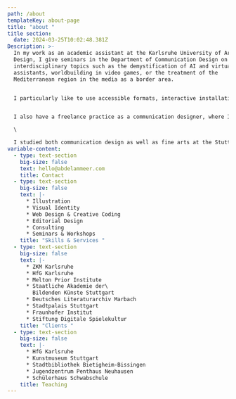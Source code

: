 ```yaml
---
path: /about
templateKey: about-page
title: "about "
title section:
  date: 2024-03-25T10:02:48.381Z
Description: >-
  In my work as an academic assistant at the Karlsruhe University of Arts and
  Design, I give seminars in the Department of Communication Design on
  interdisciplinary topics such as the demystification of AI and virtual
  assistants, worldbuilding in video games, or the treatment of the
  Mediterranean region in the media as a border area. 


  I particularly like to use accessible formats, interactive installations, game formats, workshops, in combination with haptic experiences, special printing processes, working with ceramics and textiles. During the artist-in-residence program of PARADISE AIR in Matsudo, Japan, last year, I had the opportunity to work and exhibit. 


  I also have a freelance practice as a communication designer, where I created, for example, the new corporate design of the ABK Stuttgart, where I studied, or the exhibition design for Narrating Africa at the German Literature Archive in Marbach.\

  \

  I studied both communication design as well as fine arts at the Stuttgart State Academy of Arts and Design and at the Tokyo University of the Arts.
variable-content:
  - type: text-section
    big-size: false
    text: hello@abdelammeer.com
    title: C﻿ontact
  - type: text-section
    big-size: false
    text: |-
      * Illustration
      * Visual Identity
      * Web Design & Creative Coding
      * Editorial Design
      * C﻿onsulting 
      * Seminars & Workshops
    title: "Skills & Services "
  - type: text-section
    big-size: false
    text: |-
      * Z﻿KM Karlsruhe
      * H﻿fG Karlsruhe
      * M﻿elton Prior Institute
      * Staatliche Akademie der\
        Bildenden Künste Stuttgart
      * Deutsches Literaturarchiv Marbach
      * Stadtpalais Stuttgart
      * Fraunhofer Institut
      * Stiftung Digitale Spielekultur
    title: "Clients "
  - type: text-section
    big-size: false
    text: |-
      * H﻿fG Karlsruhe
      * K﻿unstmuseum Stuttgart
      * S﻿tadtbibliothek Bietigheim-Bissingen
      * Jugendzentrum Penthaus Neuhausen
      * Schülerhaus Schwabschule
    title: Teaching
---
```


